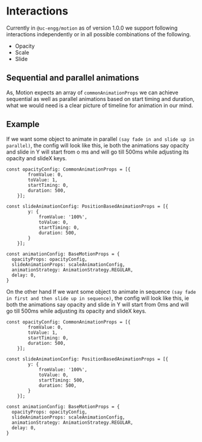 # Interactions
Currently in `@uc-engg/motion` as of version 1.0.0 we support following interactions independently or in all possible combinations of the following.

* Opacity
* Scale
* Slide

## Sequential and parallel animations
As, Motion expects an array of `commonAnimationProps` we can achieve sequential as well as parallel animations based on start timing and duration, what we would need is a clear picture of timeline for animation in our mind.

## Example
If we want some object to animate in parallel `(say fade in and slide up in parallel)`, the config will look like this, ie both the animations say opacity and slide in Y will start from o ms and will go till 500ms while adjusting its opacity and slideX keys.

```
const opacityConfig: CommonAnimationProps = [{
		fromValue: 0,
		toValue: 1,
		startTiming: 0,
		duration: 500,
	}];
	
const slideAnimationConfig: PositionBasedAnimationProps = [{
		y: {
			fromValue: '100%',
			toValue: 0,
			startTiming: 0,
			duration: 500,
		}
	}];
	
const animationConfig: BaseMotionProps = {
  opacityProps: opacityConfig,
  slideAnimationProps: scaleAnimationConfig,
  animationStrategy: AnimationStrategy.REGULAR,
  delay: 0,
}
 ```

On the other hand If we want some object to animate in sequence `(say fade in first and then slide up in sequence)`, the config will look like this, ie both the animations say opacity and slide in Y will start from 0ms and will go till 500ms while adjusting its opacity and slideX keys.

```
const opacityConfig: CommonAnimationProps = [{
		fromValue: 0,
		toValue: 1,
		startTiming: 0,
		duration: 500,
	}];
	
const slideAnimationConfig: PositionBasedAnimationProps = [{
		y: {
			fromValue: '100%',
			toValue: 0,
			startTiming: 500,
			duration: 500,
		}
	}];
	
const animationConfig: BaseMotionProps = {
  opacityProps: opacityConfig,
  slideAnimationProps: scaleAnimationConfig,
  animationStrategy: AnimationStrategy.REGULAR,
  delay: 0,
}
```